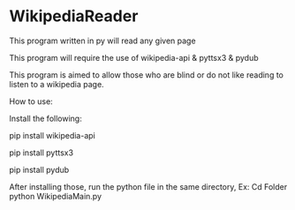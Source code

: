 # WikipediaReader
This program written in py will read any given page

This program will require the use of wikipedia-api & pyttsx3 & pydub

This program is aimed to allow those who are blind or do not like reading to listen to a wikipedia page.

How to use:

Install the following:

pip install wikipedia-api

pip install pyttsx3

pip install pydub

After installing those, run the python file in the same directory,
Ex:
Cd Folder
python WikipediaMain.py
